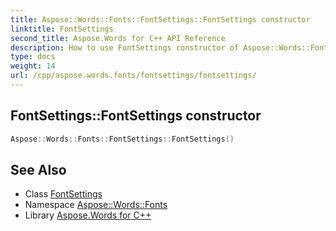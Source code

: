 ```yaml
---
title: Aspose::Words::Fonts::FontSettings::FontSettings constructor
linktitle: FontSettings
second_title: Aspose.Words for C++ API Reference
description: How to use FontSettings constructor of Aspose::Words::Fonts::FontSettings class in C++.
type: docs
weight: 14
url: /cpp/aspose.words.fonts/fontsettings/fontsettings/
---
```

## FontSettings::FontSettings constructor




```cpp
Aspose::Words::Fonts::FontSettings::FontSettings()
```

## See Also

* Class [FontSettings](../)
* Namespace [Aspose::Words::Fonts](../../)
* Library [Aspose.Words for C++](../../../)
